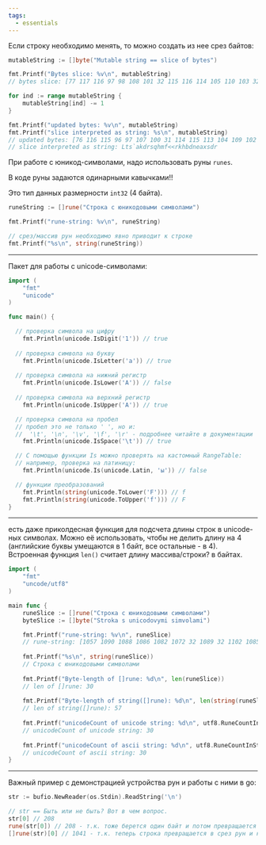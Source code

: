 ```yaml
---
tags:
  - essentials
---
```

Если строку необходимо менять, то можно создать из нее срез байтов:

```Go
mutableString := []byte("Mutable string == slice of bytes")

fmt.Printf("Bytes slice: %v\n", mutableString)
// bytes slice: [77 117 116 97 98 108 101 32 115 116 114 105 110 103 32 61 61 32 115 108 105 99 101 32 111 102 32 98 121 116 101 115] 

for ind := range mutableString {
	mutableString[ind] -= 1
}

fmt.Printf("updated bytes: %v\n", mutableString)
fmt.Printf("slice interpreted as string: %s\n", mutableString)
// updated bytes: [76 116 115 96 97 107 100 31 114 115 113 104 109 102 31 60 60 31 114 107 104 98 100 31 110 101 31 97 120 115 100 114]
// slice interpreted as string: Lts`akdrsqhmf<<rkhbdneaxsdr
```

При работе с юникод-символами, надо использовать руны `runes`.

В коде руны задаются одинарными кавычками!!

Это тип данных размерности `int32` (4 байта).

```Go
runeString := []rune("Строка с юникодовыми символами")

fmt.Printf("rune-string: %v\n", runeString)

// срез/массив рун необходимо явно приводит к строке
fmt.Printf("%s\n", string(runeString))
```

---

Пакет для работы с unicode-символами:

```Go
import (
	"fmt"
	"unicode"
)

func main() {

  // проверка символа на цифру
	fmt.Println(unicode.IsDigit('1')) // true
	
  // проверка символа на букву
	fmt.Println(unicode.IsLetter('a')) // true 
	
  // проверка символа на нижний регистр
	fmt.Println(unicode.IsLower('A')) // false
	
  // проверка символа на верхний регистр
	fmt.Println(unicode.IsUpper('A')) // true

  // проверка символа на пробел 
  // пробел это не только ' ', но и:
  //  '\t', '\n', '\v', '\f', '\r' - подробнее читайте в документации
	fmt.Println(unicode.IsSpace('\t')) // true 

  // С помощью функции Is можно проверять на кастомный RangeTable:
  // например, проверка на латиницу:
 	fmt.Println(unicode.Is(unicode.Latin, 'ы')) // false

  // функции преобразований
	fmt.Println(string(unicode.ToLower('F'))) // f
	fmt.Println(string(unicode.ToUpper('f'))) // F
}
```

---

есть даже приколдесная функция для подсчета длины строк в unicode-ных символах. Можно её использовать, чтобы не делить длину на 4 (английские буквы умещаются в 1 байт, все остальные - в 4). Встроенная функция `len()` считает длину массива/строки? в байтах.

```Go
import (
	"fmt"
	"uncode/utf8"
)

main func {
	runeSlice := []rune("Строка с юникодовыми символами")
	byteSlice := []byte("Stroka s unicodovymi simvolami")

	fmt.Printf("rune-string: %v\n", runeSlice)
	// rune-string: [1057 1090 1088 1086 1082 1072 32 1089 32 1102 1085 1080 1082 1086 1076 1086 1074 1099 1084 1080 32 1089 1080 1084 1074 1086 1083 1072 1084 1080]
	
	fmt.Printf("%s\n", string(runeSlice))
	// Строка с юникодовыми символами
	
	fmt.Printf("Byte-length of []rune: %d\n", len(runeSlice))
	// len of []rune: 30
	
	fmt.Printf("Byte-length of string([]rune): %d\n", len(string(runeSlice)))
	// len of string([]rune): 57
	
	fmt.Printf("unicodeCount of unicode string: %d\n", utf8.RuneCountInString(string(runeSlice)))
	// unicodeCount of unicode string: 30
	
	fmt.Printf("unicodeCount of ascii string: %d\n", utf8.RuneCountInString(string(byteSlice)))
	// unicodeCount of ascii string: 30
}
```

---

Важный пример с демонстрацией устройства рун и работы с ними в go:

```Go
str := bufio.NewReader(os.Stdin).ReadString('\n')

// str == Быть или не быть? Вот в чем вопрос.
str[0] // 208
rune(str[0]) // 208 - т.к. тоже берется один байт и потом превращается в руну. Значение не меняется
[]rune(str)[0] // 1041 - т.к. теперь строка превращается в срез рун и каждый элемент среза содержит два байта, а значит и интересующее нас значение
```
